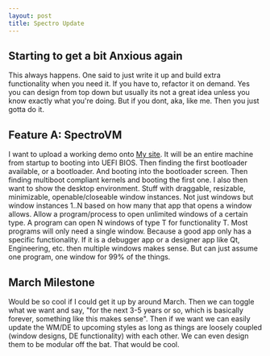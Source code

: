 ```yaml
---
layout: post
title: Spectro Update
---
```


## Starting to get a bit Anxious again

This always happens. One said to just write it up and build extra functionality when you need it. If you have to, refactor it on demand. Yes you can design from top down but usually its not a great idea unless you know exactly what you're doing. But if you dont, aka, like me. Then you just gotta do it.

## Feature A: SpectroVM

I want to upload a working demo onto [My site](spectralproject.github.io). It will be an entire machine from startup to booting into UEFI BIOS. Then finding the first bootloader available, or a bootloader. And booting into the bootloader screen. Then finding multiboot compliant kernels and booting the first one. I also then want to show the desktop environment. Stuff with draggable, resizable, minimizable, openable/closeable window instances. Not just windows but window instances 1..N based on how many that app that opens a window allows. Allow a program/process to open unlimited windows of a certain type. A program can open N windows of type T for functionality T. Most programs will only need a single window. Because a good app only has a specific functionality. If it is a debugger app or a designer app like Qt, Engineering, etc. then multiple windows makes sense. But can just assume one program, one window for 99% of the things.

## March Milestone

Would be so cool if I could get it up by around March. Then we can toggle what we want and say, "for the next 3-5 years or so, which is basically forever, something like this makes sense". Then if we want we can easily update the WM/DE to
upcoming styles as long as things are loosely coupled (window designs, DE functionality) with each other. We can even design them to be modular off the bat. That would be cool.
